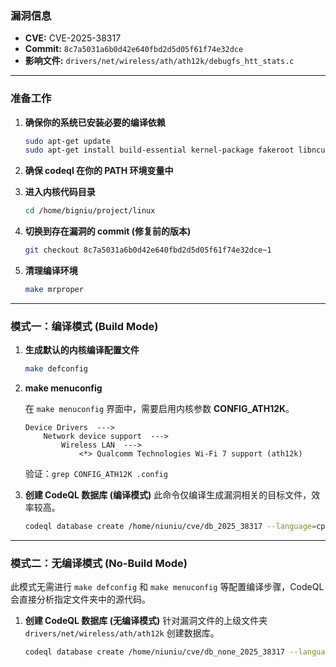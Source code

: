 ### **漏洞信息**

*   **CVE:** CVE-2025-38317
*   **Commit:** `8c7a5031a6b0d42e640fbd2d5d05f61f74e32dce`
*   **影响文件:** `drivers/net/wireless/ath/ath12k/debugfs_htt_stats.c`

---

### **准备工作**

1.  **确保你的系统已安装必要的编译依赖**

    ```bash
    sudo apt-get update
    sudo apt-get install build-essential kernel-package fakeroot libncurses5-dev libssl-dev ccache flex bison libelf-dev clang llvm
    ```

2.  **确保 codeql 在你的 PATH 环境变量中**

3.  **进入内核代码目录**

    ```bash
    cd /home/bigniu/project/linux
    ```

4.  **切换到存在漏洞的 commit (修复前的版本)**

    ```bash
    git checkout 8c7a5031a6b0d42e640fbd2d5d05f61f74e32dce~1
    ```

5.  **清理编译环境**

    ```bash
    make mrproper
    ```

---

### **模式一：编译模式 (Build Mode)**

1.  **生成默认的内核编译配置文件**

    ```bash
    make defconfig
    ```

2.  **make menuconfig**

    在 `make menuconfig` 界面中，需要启用内核参数 **CONFIG_ATH12K**。

    ```text
    Device Drivers  --->
        Network device support  --->
            Wireless LAN  --->
                <*> Qualcomm Technologies Wi-Fi 7 support (ath12k)
    ```

    验证：`grep CONFIG_ATH12K .config`

3.  **创建 CodeQL 数据库 (编译模式)**
    此命令仅编译生成漏洞相关的目标文件，效率较高。

    ```bash
    codeql database create /home/niuniu/cve/db_2025_38317 --language=cpp --command="make CC=clang-15 LLVM=1 drivers/net/wireless/ath/ath12k/debugfs_htt_stats.o"
    ```

---

### **模式二：无编译模式 (No-Build Mode)**

此模式无需进行 `make defconfig` 和 `make menuconfig` 等配置编译步骤，CodeQL 会直接分析指定文件夹中的源代码。

1.  **创建 CodeQL 数据库 (无编译模式)**
    针对漏洞文件的上级文件夹 `drivers/net/wireless/ath/ath12k` 创建数据库。

    ```bash
    codeql database create /home/niuniu/cve/db_none_2025_38317 --language=cpp --source-root=/home/niuniu/linux/drivers/net/wireless/ath/ath12k --build-mode=none
    ```